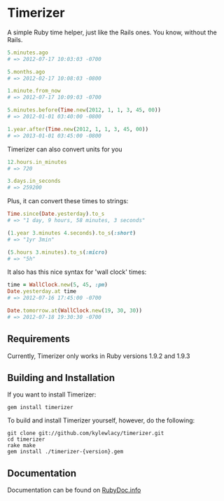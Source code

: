 Timerizer
=========
A simple Ruby time helper, just like the Rails ones. You know, without the Rails.

```ruby
5.minutes.ago
# => 2012-07-17 10:03:03 -0700

5.months.ago
# => 2012-02-17 10:08:03 -0800

1.minute.from_now
# => 2012-07-17 10:09:03 -0700

5.minutes.before(Time.new(2012, 1, 1, 3, 45, 00))
# => 2012-01-01 03:40:00 -0800

1.year.after(Time.new(2012, 1, 1, 3, 45, 00))
# => 2013-01-01 03:45:00 -0800
```

Timerizer can also convert units for you

```ruby
12.hours.in_minutes
# => 720

3.days.in_seconds
# => 259200
```

Plus, it can convert these times to strings:

```ruby
Time.since(Date.yesterday).to_s
# => "1 day, 9 hours, 58 minutes, 3 seconds"

(1.year 3.minutes 4.seconds).to_s(:short)
# => "1yr 3min"

(5.hours 3.minutes).to_s(:micro)
# => "5h"
```
It also has this nice syntax for 'wall clock' times:

```ruby
time = WallClock.new(5, 45, :pm)
Date.yesterday.at time
# => 2012-07-16 17:45:00 -0700

Date.tomorrow.at(WallClock.new(19, 30, 30))
# => 2012-07-18 19:30:30 -0700
```

Requirements
------------
Currently, Timerizer only works in Ruby versions 1.9.2 and 1.9.3

Building and Installation
-------------------------
If you want to install Timerizer:

    gem install timerizer

To build and install Timerizer yourself, however, do the following:

    git clone git://github.com/kylewlacy/timerizer.git
    cd timerizer
    rake make
    gem install ./timerizer-{version}.gem

Documentation
-------------
Documentation can be found on [RubyDoc.info](http://rdoc.info/github/kylewlacy/timerizer/master/frames)
